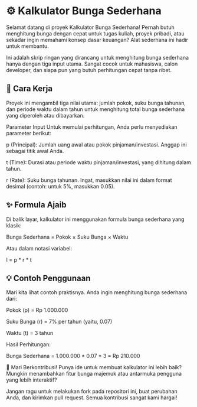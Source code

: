 # ⚙️ Kalkulator Bunga Sederhana
Selamat datang di proyek Kalkulator Bunga Sederhana! Pernah butuh menghitung bunga dengan cepat untuk tugas kuliah, proyek pribadi, atau sekadar ingin memahami konsep dasar keuangan? Alat sederhana ini hadir untuk membantu.

Ini adalah skrip ringan yang dirancang untuk menghitung bunga sederhana hanya dengan tiga input utama. Sangat cocok untuk mahasiswa, calon developer, dan siapa pun yang butuh perhitungan cepat tanpa ribet.

## 🚀 Cara Kerja
Proyek ini mengambil tiga nilai utama: jumlah pokok, suku bunga tahunan, dan periode waktu dalam tahun untuk menghitung total bunga sederhana yang diperoleh atau dibayarkan.

Parameter Input
Untuk memulai perhitungan, Anda perlu menyediakan parameter berikut:

p (Principal): Jumlah uang awal atau pokok pinjaman/investasi. Anggap ini sebagai titik awal Anda.

t (Time): Durasi atau periode waktu pinjaman/investasi, yang dihitung dalam tahun.

r (Rate): Suku bunga tahunan. Ingat, masukkan nilai ini dalam format desimal (contoh: untuk 5%, masukkan 0.05).

## ✨ Formula Ajaib
Di balik layar, kalkulator ini menggunakan formula bunga sederhana yang klasik:

Bunga Sederhana = Pokok × Suku Bunga × Waktu

Atau dalam notasi variabel:

I = p * r * t

## 💡 Contoh Penggunaan
Mari kita lihat contoh praktisnya. Anda ingin menghitung bunga sederhana dari:

Pokok (p) = Rp 1.000.000

Suku Bunga (r) = 7% per tahun (yaitu, 0.07)

Waktu (t) = 3 tahun

Hasil Perhitungan:

Bunga Sederhana = 1.000.000 * 0.07 * 3 = Rp 210.000

🤝 Mari Berkontribusi!
Punya ide untuk membuat kalkulator ini lebih baik? Mungkin menambahkan fitur bunga majemuk atau antarmuka pengguna yang lebih interaktif?

Jangan ragu untuk melakukan fork pada repositori ini, buat perubahan Anda, dan kirimkan pull request. Semua kontribusi sangat kami hargai!
